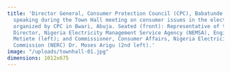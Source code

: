 ```yaml
---
title: 'Director General, Consumer Protection Council (CPC), Babatunde Irukera (right)
  speaking during the Town Hall meeting on consumer issues in the electricity sector,
  organized by CPC in Bwari, Abuja. Seated (front): Representative of the Managing
  Director, Nigeria Electricity Management Service Agency (NEMSA), Engineer William
  Metiete (left); and Commissioner, Consumer Affairs, Nigeria Electricity Regulatory
  Commission (NERC) Dr. Moses Arigu (2nd left).'
image: "/uploads/townhall-01.jpg"
dimensions: 1012x675
---
```


